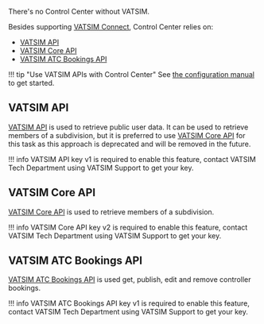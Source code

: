 <!-- markdownlint-disable first-line-heading -->

There's no Control Center without VATSIM.

Besides supporting [VATSIM Connect](./vatsim-connect.md), Control Center relies on:

 * [VATSIM API][vatsim-api]
 * [VATSIM Core API][vatsim-core-api]
 * [VATSIM ATC Bookings API][vatsim-atc-bookings-api]

!!! tip "Use VATSIM APIs with Control Center"
See [the configuration manual](../configuration/index.md#vatsim) to get started.

## VATSIM API

[VATSIM API][vatsim-api] is used to retrieve public user data. It can be used to retrieve members of a subdivision, but it is preferred to use [VATSIM Core API][vatsim-core-api] for this task as this approach is deprecated and will be removed in the future.

!!! info
    VATSIM API key v1 is required to enable this feature, contact VATSIM Tech Department using VATSIM Support to get your key.

## VATSIM Core API

[VATSIM Core API][vatsim-core-api] is used to retrieve members of a subdivision.

!!! info
    VATSIM Core API key v2 is required to enable this feature, contact VATSIM Tech Department using VATSIM Support to get your key.

## VATSIM ATC Bookings API

[VATSIM ATC Bookings API][vatsim-atc-bookings-api] is used get, publish, edit and remove controller bookings.

!!! info
    VATSIM ATC Bookings API key v1 is required to enable this feature, contact VATSIM Tech Department using VATSIM Support to get your key.

[vatsim-api]: https://api.vatsim.net/api/
[vatsim-core-api]: https://vatsim.dev/api/core-api
[vatsim-atc-bookings-api]: https://atc-bookings.vatsim.net/api-doc
